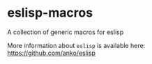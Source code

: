 # eslisp-macros
A collection of generic macros for eslisp

More information about `eslisp` is available here: https://github.com/anko/eslisp
